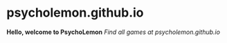 # psycholemon.github.io

**Hello, welcome to PsychoLemon**
*Find all games at psycholemon.github.io*

